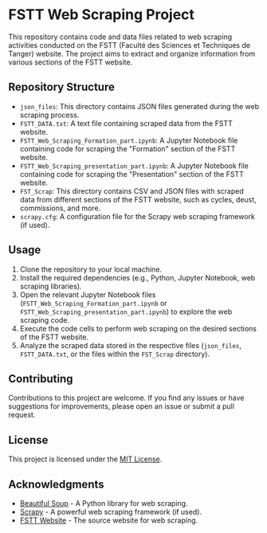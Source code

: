 # FSTT Web Scraping Project

This repository contains code and data files related to web scraping activities conducted on the FSTT (Faculté des Sciences et Techniques de Tanger) website. The project aims to extract and organize information from various sections of the FSTT website.

## Repository Structure

- `json_files`: This directory contains JSON files generated during the web scraping process.
- `FSTT_DATA.txt`: A text file containing scraped data from the FSTT website.
- `FSTT_Web_Scraping_Formation_part.ipynb`: A Jupyter Notebook file containing code for scraping the "Formation" section of the FSTT website.
- `FSTT_Web_Scraping_presentation_part.ipynb`: A Jupyter Notebook file containing code for scraping the "Presentation" section of the FSTT website.
- `FST_Scrap`: This directory contains CSV and JSON files with scraped data from different sections of the FSTT website, such as cycles, deust, commissions, and more.
- `scrapy.cfg`: A configuration file for the Scrapy web scraping framework (if used).

## Usage

1. Clone the repository to your local machine.
2. Install the required dependencies (e.g., Python, Jupyter Notebook, web scraping libraries).
3. Open the relevant Jupyter Notebook files (`FSTT_Web_Scraping_Formation_part.ipynb` or `FSTT_Web_Scraping_presentation_part.ipynb`) to explore the web scraping code.
4. Execute the code cells to perform web scraping on the desired sections of the FSTT website.
5. Analyze the scraped data stored in the respective files (`json_files`, `FSTT_DATA.txt`, or the files within the `FST_Scrap` directory).

## Contributing

Contributions to this project are welcome. If you find any issues or have suggestions for improvements, please open an issue or submit a pull request.

## License

This project is licensed under the [MIT License](LICENSE).

## Acknowledgments

- [Beautiful Soup](https://www.crummy.com/software/BeautifulSoup/) - A Python library for web scraping.
- [Scrapy](https://scrapy.org/) - A powerful web scraping framework (if used).
- [FSTT Website](https://www.fstt.ac.ma/) - The source website for web scraping.
